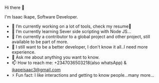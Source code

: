 Hi there 👋

I'm Isaac Ikape,
Software Developer.

- 🔭 I’m currently working on a lot of tools, check my resume🤔
- 🌱 I’m currently learning Sever side scripting with Node JS...
- 👯 I’m currently a contributor to a global project and other project, still available to be part of more.
- 🤔 I still want to be a better developer, I don't know it all..I need more experience.
- 💬 Ask me about anything you want to know.
- 📫 How to reach me: +2347036503218(also whatsApp) & ikapeisaac3@gmail.com
- ⚡ Fun fact: I like interactions and getting to know people...many more...

